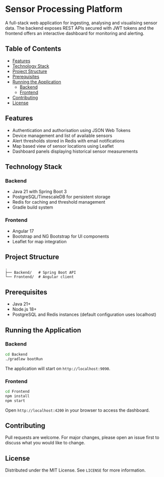 # Sensor Processing Platform

A full-stack web application for ingesting, analysing and visualising sensor data. The backend exposes REST APIs secured with JWT tokens and the frontend offers an interactive dashboard for monitoring and alerting.

## Table of Contents
- [Features](#features)
- [Technology Stack](#technology-stack)
- [Project Structure](#project-structure)
- [Prerequisites](#prerequisites)
- [Running the Application](#running-the-application)
  - [Backend](#backend)
  - [Frontend](#frontend)
- [Contributing](#contributing)
- [License](#license)

## Features
- Authentication and authorisation using JSON Web Tokens
- Device management and list of available sensors
- Alert thresholds stored in Redis with email notifications
- Map based view of sensor locations using Leaflet
- Dashboard panels displaying historical sensor measurements

## Technology Stack
### Backend
- Java 21 with Spring Boot 3
- PostgreSQL/TimescaleDB for persistent storage
- Redis for caching and threshold management
- Gradle build system

### Frontend
- Angular 17
- Bootstrap and NG Bootstrap for UI components
- Leaflet for map integration

## Project Structure
```
.
├── Backend/   # Spring Boot API
└── Frontend/  # Angular client
```

## Prerequisites
- Java 21+
- Node.js 18+
- PostgreSQL and Redis instances (default configuration uses localhost)

## Running the Application
### Backend
```bash
cd Backend
./gradlew bootRun
```
The application will start on `http://localhost:9090`.

### Frontend
```bash
cd Frontend
npm install
npm start
```
Open `http://localhost:4200` in your browser to access the dashboard.

## Contributing
Pull requests are welcome. For major changes, please open an issue first to discuss what you would like to change.

## License
Distributed under the MIT License. See `LICENSE` for more information.
